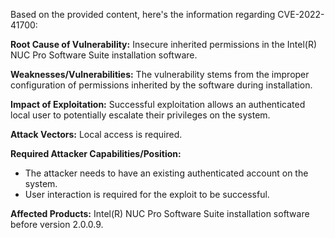 Based on the provided content, here's the information regarding CVE-2022-41700:

**Root Cause of Vulnerability:** Insecure inherited permissions in the Intel(R) NUC Pro Software Suite installation software.

**Weaknesses/Vulnerabilities:**  The vulnerability stems from the improper configuration of permissions inherited by the software during installation.

**Impact of Exploitation:** Successful exploitation allows an authenticated local user to potentially escalate their privileges on the system.

**Attack Vectors:** Local access is required.

**Required Attacker Capabilities/Position:**
- The attacker needs to have an existing authenticated account on the system.
- User interaction is required for the exploit to be successful.

**Affected Products:** Intel(R) NUC Pro Software Suite installation software before version 2.0.0.9.